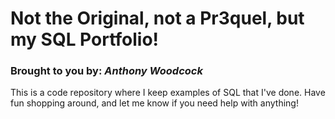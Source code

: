 # Not the Original, not a Pr3quel, but my SQL Portfolio!
### Brought to you by: ***Anthony Woodcock***

This is a code repository where I keep examples of SQL that I've done. Have fun shopping around, and let me know if you need help with anything!
